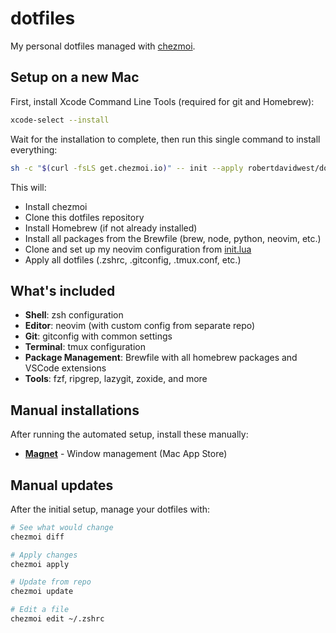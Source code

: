 # dotfiles

My personal dotfiles managed with [chezmoi](https://www.chezmoi.io/).

## Setup on a new Mac

First, install Xcode Command Line Tools (required for git and Homebrew):

```bash
xcode-select --install
```

Wait for the installation to complete, then run this single command to install everything:

```bash
sh -c "$(curl -fsLS get.chezmoi.io)" -- init --apply robertdavidwest/dotfiles
```

This will:
- Install chezmoi
- Clone this dotfiles repository
- Install Homebrew (if not already installed)
- Install all packages from the Brewfile (brew, node, python, neovim, etc.)
- Clone and set up my neovim configuration from [init.lua](https://github.com/robertdavidwest/init.lua)
- Apply all dotfiles (.zshrc, .gitconfig, .tmux.conf, etc.)

## What's included

- **Shell**: zsh configuration
- **Editor**: neovim (with custom config from separate repo)
- **Git**: gitconfig with common settings
- **Terminal**: tmux configuration
- **Package Management**: Brewfile with all homebrew packages and VSCode extensions
- **Tools**: fzf, ripgrep, lazygit, zoxide, and more

## Manual installations

After running the automated setup, install these manually:

- **[Magnet](https://apps.apple.com/us/app/magnet/id441258766)** - Window management (Mac App Store)

## Manual updates

After the initial setup, manage your dotfiles with:

```bash
# See what would change
chezmoi diff

# Apply changes
chezmoi apply

# Update from repo
chezmoi update

# Edit a file
chezmoi edit ~/.zshrc
```